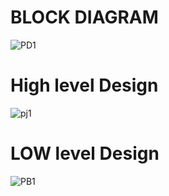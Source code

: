 # BLOCK DIAGRAM
![PD1](https://user-images.githubusercontent.com/85119462/144306819-e7986857-0329-46c3-8730-6758506091fe.jpeg)



# High level Design

![pj1](https://user-images.githubusercontent.com/85119462/144163907-639f93b5-2559-4972-a657-bf0c0d424fe1.png)


# LOW level Design

![PB1](https://user-images.githubusercontent.com/85119462/144163824-3997a549-201b-4143-88a5-40d5e1cd9ff0.jpeg)











